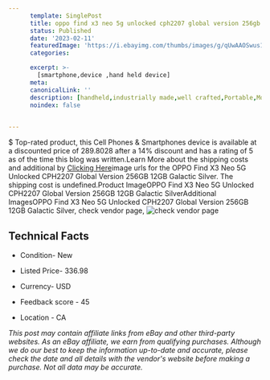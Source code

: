 ```yaml
---
      template: SinglePost
      title: oppo find x3 neo 5g unlocked cph2207 global version 256gb 12gb galactic silver
      status: Published
      date: '2023-02-11'
      featuredImage: 'https://i.ebayimg.com/thumbs/images/g/qUwAAOSwus1jz5sW/s-l225.jpg'
      categories: 

      excerpt: >-
        [smartphone,device ,hand held device]
      meta:
      canonicalLink: ''
      description: [handheld,industrially made,well crafted,Portable,Mobile,Compact,Convenient,Lightweight,Maneuverable,Man-portable,Miniature,Carriable,Hand-held,Light,Holdable,Transportable,Mobile device,Pocket-sized,On-the-go,Wireless,Cordless,Compact size,Convenient size, smartphone,device ,hand held device]
      noindex: false

        
---
```

$
    Top-rated product, this Cell Phones & Smartphones device is available at a discounted price of 289.8028 after a 14% discount and has a rating of 5 as of the time this blog was written.Learn More about the shipping costs and additional by [Clicking Here](https://www.ebay.com/itm/234869701627?hash=item36af533bfb%3Ag%3AqUwAAOSwus1jz5sW&mkevt=1&mkcid=1&mkrid=711-53200-19255-0&campid=%253CePNCampaignId%253E&customid=%253CreferenceId%253E&toolid=10049)image urls for the OPPO Find X3 Neo 5G Unlocked CPH2207 Global Version 256GB 12GB Galactic Silver. The shipping cost is undefined.Product ImageOPPO Find X3 Neo 5G Unlocked CPH2207 Global Version 256GB 12GB Galactic SilverAdditional ImagesOPPO Find X3 Neo 5G Unlocked CPH2207 Global Version 256GB 12GB Galactic Silver, check vendor page, ![check vendor page](https://origin-galleryplus.ebayimg.com/ws/web/234869701627_2_0_1/225x225.jpg,https://origin-galleryplus.ebayimg.com/ws/web/234869701627_3_0_1/225x225.jpg,https://origin-galleryplus.ebayimg.com/ws/web/234869701627_4_0_1/225x225.jpg,https://origin-galleryplus.ebayimg.com/ws/web/234869701627_5_0_1/225x225.jpg,https://origin-galleryplus.ebayimg.com/ws/web/234869701627_6_0_1/225x225.jpg,https://origin-galleryplus.ebayimg.com/ws/web/234869701627_7_0_1/225x225.jpg)
    
    

 ## Technical Facts 



     
      

 - Condition- New 


      

 - Listed Price- 336.98 


      

 - Currency- USD 


      

 - Feedback score - 45 


      

 - Location - CA 


      
      

 *_This post may contain affiliate links from eBay and other third-party websites. As an eBay affiliate, we earn from qualifying purchases. Although we do our best to keep the information up-to-date and accurate, please check the date and all details with the vendor's website before making a purchase. Not all data may be accurate._*



    
    
    
    
    